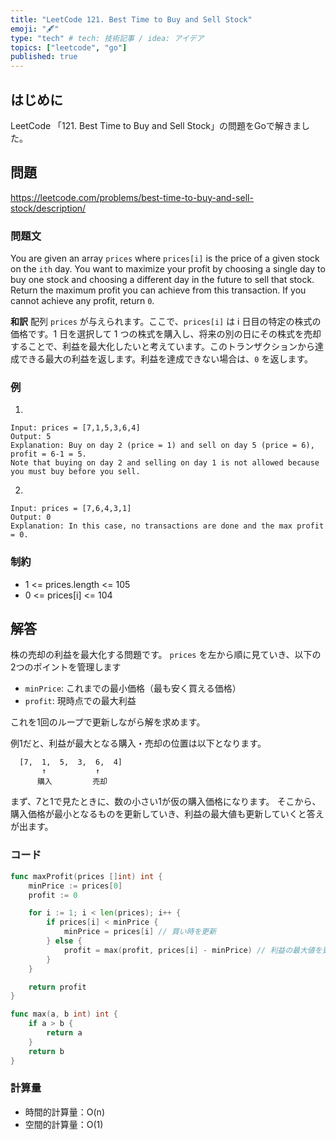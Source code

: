 ```yaml
---
title: "LeetCode 121. Best Time to Buy and Sell Stock"
emoji: "🖋"
type: "tech" # tech: 技術記事 / idea: アイデア
topics: ["leetcode", "go"]
published: true
---
```

## はじめに
LeetCode 「121. Best Time to Buy and Sell Stock」の問題をGoで解きました。

## 問題
https://leetcode.com/problems/best-time-to-buy-and-sell-stock/description/

### 問題文
You are given an array `prices` where `prices[i]` is the price of a given stock on the `ith` day.
You want to maximize your profit by choosing a single day to buy one stock and choosing a different day in the future to sell that stock.
Return the maximum profit you can achieve from this transaction. If you cannot achieve any profit, return `0`.

**和訳**
配列 `prices` が与えられます。ここで、`prices[i]` は i 日目の特定の株式の価格です。1 日を選択して 1 つの株式を購入し、将来の別の日にその株式を売却することで、利益を最大化したいと考えています。このトランザクションから達成できる最大の利益を返します。利益を達成できない場合は、`0` を返します。

### 例
1.
```
Input: prices = [7,1,5,3,6,4]
Output: 5
Explanation: Buy on day 2 (price = 1) and sell on day 5 (price = 6), profit = 6-1 = 5.
Note that buying on day 2 and selling on day 1 is not allowed because you must buy before you sell.
```

2.
```
Input: prices = [7,6,4,3,1]
Output: 0
Explanation: In this case, no transactions are done and the max profit = 0.
```

### 制約
- 1 <= prices.length <= 105
- 0 <= prices[i] <= 104

## 解答
株の売却の利益を最大化する問題です。
`prices` を左から順に見ていき、以下の2つのポイントを管理します
- `minPrice`: これまでの最小価格（最も安く買える価格）
- `profit`: 現時点での最大利益

これを1回のループで更新しながら解を求めます。

例1だと、利益が最大となる購入・売却の位置は以下となります。
```
  [7,  1,  5,  3,  6,  4]
       ↑           ↑
      購入         売却
```
まず、7と1で見たときに、数の小さい1が仮の購入価格になります。
そこから、購入価格が最小となるものを更新していき、利益の最大値も更新していくと答えが出ます。

### コード
```go
func maxProfit(prices []int) int {
    minPrice := prices[0]
    profit := 0

    for i := 1; i < len(prices); i++ {
        if prices[i] < minPrice {
            minPrice = prices[i] // 買い時を更新
        } else {
            profit = max(profit, prices[i] - minPrice) // 利益の最大値を更新
        }
    }

    return profit
}

func max(a, b int) int {
    if a > b {
        return a
    }
    return b
}
```

### 計算量
- 時間的計算量：O(n)
- 空間的計算量：O(1)
